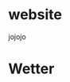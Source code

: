 # website
jojojo

<h1> Wetter </h1>

<p id="weather_text"></p>

<script>
  console.log("Hello world");
  
  var weather_p = document.getElementById("weather_text");
  
  var weather_data;
  
  function getWether(API_data){  
    var t = "Wetter in " + API_data.name + " : " + API_data.weather[0].description;
    console.log(t);
    weather_p.innerHTML =  t;
  }
  
  function fetchWeather(my_lat , my_lon){
      
    var lat = 51.48184;
  
    var lon = 7.216236;
  
    if( typeof my_lat !== "undefined") { lat = my_lat; }
  
    if( typeof my_lon !== "undefined") { lon = my_lon; }
  
    var fetch_url = 'https://api.openweathermap.org/data/2.5/weather?lat=' + lat + '6&lon=' + lon + '&appid=d1ffef114ff90bd71199fb1b8d279642';
  
    console.log(fetch_url.toString());
    
    fetch(fetch_url)
    .then(response => {
      return response.json();
    })
    .then(users => {
      console.log("Wetter");
      console.log(users);
      weather_data = users;
      getWether(users);
    });
  }
  
  fetchWeather();
  
  function fetchLocation(){
    fetch('https://api.openweathermap.org/geo/1.0/direct?q=Bochum&limit=5&appid=d1ffef114ff90bd71199fb1b8d279642')
    .then(response => {
      return response.json();
    })
    .then(users => {
      console.log("Location");
      console.log(users);
    });
  }
  
  fetchLocation();
  
  console.log("pass");
  
</script>
